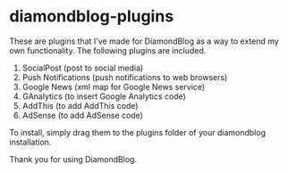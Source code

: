 # diamondblog-plugins
These are plugins that I've made for DiamondBlog as a way to extend my own functionality. The following plugins are included.

1. SocialPost (post to social media)
2. Push Notifications (push notifications to web browsers)
3. Google News (xml map for Google News service)
4. GAnalytics (to insert Google Analytics code)
5. AddThis (to add AddThis code)
6. AdSense (to add AdSense code)

To install, simply drag them to the plugins folder of your diamondblog installation.

Thank you for using DiamondBlog.
